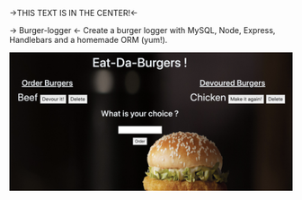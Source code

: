 ->THIS TEXT IS IN THE CENTER!<- 

-> Burger-logger <- 
Create a burger logger with MySQL, Node, Express, Handlebars and a homemade ORM (yum!). 




![Third Image](buggerapp.png)
